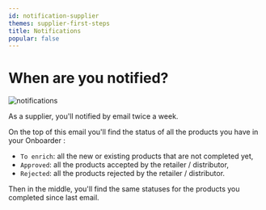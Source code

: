 ```yaml
---
id: notification-supplier
themes: supplier-first-steps
title: Notifications
popular: false
---
```


# When are you notified?

![notifications](../img/notifications.svg)

As a supplier, you'll notified by email twice a week.

On the top of this email you'll find the status of all the products you have in your Onboarder :
* `To enrich`: all the new or existing products that are not completed yet,
* `Approved`: all the products accepted by the retailer / distributor,
* `Rejected`: all the products rejected by the retailer / distributor.

Then in the middle, you'll find the same statuses for the products you completed since last email.
